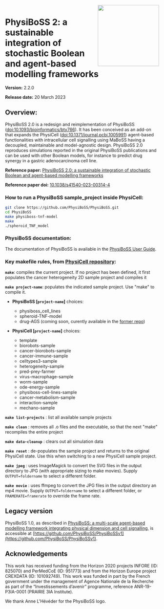 <img align="right" height="200" src="https://github.com/sysbio-curie/MaBoSS-env-2.0/assets/22156824/b1b9a843-a203-42e6-8f8f-1acd2e2f5285">

# PhysiBoSS 2: a sustainable integration of stochastic Boolean and agent-based modelling frameworks
**Version:** 2.2.0

**Release date:** 20 March 2023

## Overview: 
PhysiBoSS 2.0 is a redesign and reimplementation of PhysiBoSS ([doi:10.1093/bioinformatics/bty766](https://doi.org/10.1093/bioinformatics/bty766)). It has been conceived as an add-on that expands the PhysiCell ([doi:10.1371/journal.pcbi.1005991](https://dx.doi.org/10.1371/journal.pcbi.1005991)) agent-based functionalities with intracellular cell signalling using MaBoSS having a decoupled, maintainable and model-agnostic design. PhysiBoSS 2.0 reproduces simulations reported in the original PhysiBoSS publications and can be used with other Boolean models, for instance to predict drug synergy in a gastric adenocarcinoma cell line.

**Reference paper:** [PhysiBoSS 2.0: a sustainable integration of stochastic Boolean and agent-based modelling frameworks](https://www.nature.com/articles/s41540-023-00314-4)

**Reference paper doi:** [10.1038/s41540-023-00314-4](https://doi.org/10.1038/s41540-023-00314-4)

### How to run a PhysiBoSS sample_project inside PhysiCell:
~~~bash
git clone https://github.com/PhysiBoSS/PhysiBoSS.git
cd PhysiBoSS
make physiboss-tnf-model
make
./spheroid_TNF_model
~~~

### PhysiBoSS documentation:

The documentation of PhysiBoSS is available in the [PhysiBoSS User Guide](https://raw.githubusercontent.com/PhysiBoSS/PhysiBoSS/development/documentation/PhysiBoSS_User_Guide.pdf).


### Key makefile rules, from [PhysiCell repository](https://github.com/MathCancer/PhysiCell):

**`make`**: compiles the current project. If no 
                     project has been defined, it first 
                     populates the cancer heterogeneity 2D 
                     sample project and compiles it 
   
**`make project-name`**: populates the indicated sample project. 
                     Use "make" to compile it. 


   * **PhysiBoSS \[`project-name`\]** choices:
      * physiboss_cell_lines
      * spheroid-TNF-model
      * drug-AGS (coming soon, curently available in the [former repo](https://github.com/bsc-life/PhysiBoSSv2))

   * **PhysiCell \[`project-name`\]** choices:
      * template 
      * biorobots-sample 
      * cancer-biorobots-sample 
      * cancer-immune-sample
      * celltypes3-sample 
      * heterogeneity-sample 
      * pred-prey-farmer 
      * virus-macrophage-sample 
      * worm-sample
      * ode-energy-sample 
      * physiboss-cell-lines-sample 
      * cancer-metabolism-sample
      * interaction-sample
      * mechano-sample

**`make list-projects`** : list all available sample projects 

**`make clean`**         : removes all .o files and the executable, so that the next "make" recompiles the entire project 

**`make data-cleanup`**  : clears out all simulation data 

**`make reset`**         : de-populates the sample project and returns to the original PhysiCell state. Use this when switching to a new PhysiCell sample project. 

**`make jpeg`**          : uses ImageMagick to convert the SVG files in the output directory to JPG (with appropriate sizing to make movies). Supply `OUTPUT=foldername` to select a different folder. 

**`make movie`**         : uses ffmpeg to convert the JPG files in the output directory an mp4 movie. Supply `OUTPUT=foldername` to select a different folder, or `FRAMERATE=framerate` to override the frame rate.

## Legacy version

PhysiBoSS 1.0, as described in [PhysiBoSS: a multi-scale agent-based modelling framework integrating physical dimension and cell signalling](https://doi.org/10.1093/bioinformatics/bty766), is accessible at [https://github.com/PhysiBoSS/PhysiBoSSv1](https://github.com/PhysiBoSS/PhysiBoSSv1).

## Acknowledgements

This work has received funding from the Horizon 2020 projects INFORE (ID: 825070) and PerMedCoE (ID: 951773) and from the Horizon Europe project CREXDATA (ID: 101092749). This work was funded in part by the French government under the management of Agence Nationale de la Recherche as part of the “Investissements d’avenir” programme, reference ANR-19-P3IA-0001 (PRAIRIE 3IA Institute).

We thank Anne L'Hévéder for the PhysiBoSS logo.
